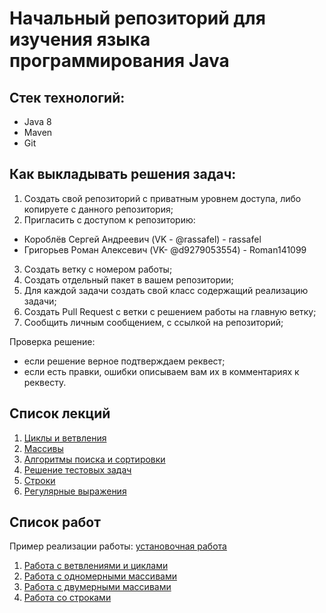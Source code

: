 # Начальный репозиторий для изучения языка программирования Java

## Стек технологий:
- Java 8
- Maven
- Git

## Как выкладывать решения задач:
1. Создать свой репозиторий с приватным уровнем доступа, либо копируете с данного репозитория;
2. Пригласить с доступом к репозиторию:
- Короблёв Сергей Андреевич (VK - @rassafel) - rassafel
- Григорьев Роман Алексевич (VK- @d9279053554) - Roman141099
3. Создать ветку с номером работы;
4. Создать отдельный пакет в вашем репозитории;
5. Для каждой задачи создать свой класс содержащий реализацию задачи;
6. Создать Pull Request с ветки с решением работы на главную ветку;
7. Сообщить личным сообщением, с ссылкой на репозиторий;

Проверка решение:
- если решение верное подтверждаем реквест;
- если есть правки, ошибки описываем вам их в комментариях к реквесту.

## Список лекций
1. [Циклы и ветвления](https://github.com/rassafel/java-learn/tree/master/src/main/java/ru/nshi/learn/lecture1)
2. [Массивы](https://github.com/rassafel/java-learn/tree/master/src/main/java/ru/nshi/learn/lecture2)
3. [Алгоритмы поиска и сортировки](https://github.com/rassafel/java-learn/tree/master/src/main/java/ru/nshi/learn/lecture3)
4. [Решение тестовых задач](https://github.com/rassafel/java-learn/tree/master/src/main/java/ru/nshi/learn/lecture4)
5. [Строки](https://github.com/rassafel/java-learn/tree/master/src/main/java/ru/nshi/learn/lecture5)
6. [Регулярные выражения](https://github.com/rassafel/java-learn/tree/master/src/main/java/ru/nshi/learn/lecture6)

## Список работ
Пример реализации работы: [установочная работа](https://github.com/rassafel/java-learn/tree/master/src/main/java/ru/nshi/learn/work0)
1. [Работа с ветвлениями и циклами](https://github.com/rassafel/java-learn/tree/master/src/main/java/ru/nshi/learn/work1)
2. [Работа с одномерными массивами](https://github.com/rassafel/java-learn/tree/master/src/main/java/ru/nshi/learn/work2)
3. [Работа с двумерными массивами](https://github.com/rassafel/java-learn/tree/master/src/main/java/ru/nshi/learn/work3)
4. [Работа со строками](https://github.com/rassafel/java-learn/tree/master/src/main/java/ru/nshi/learn/work4)
